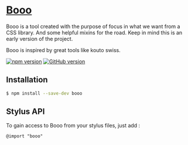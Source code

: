 # [Booo]()

Booo is a tool created with the purpose of focus in what we want from a CSS library. And some helpful mixins for the road.
Keep in mind this is an early version of the project.

Booo is inspired by great tools like kouto swiss.

[![npm version](https://badge.fury.io/js/booo.svg)](https://badge.fury.io/js/booo) [![GitHub version](https://badge.fury.io/gh/JustPepper%2Fbooo.svg)](https://badge.fury.io/gh/JustPepper%2Fbooo)

## Installation

```bash
$ npm install --save-dev booo
```

## Stylus API

To gain access to Booo from your stylus files, just add :

```stylus
@import "booo"
```